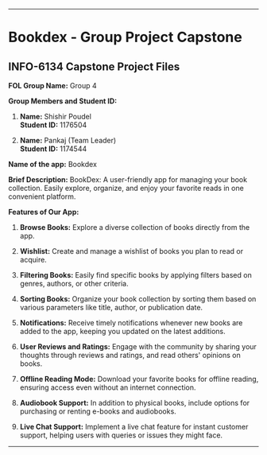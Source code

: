 ---

# Bookdex - Group Project Capstone

## INFO-6134 Capstone Project Files

**FOL Group Name:** Group 4

**Group Members and Student ID:**
1. **Name:** Shishir Poudel  
   **Student ID:** 1176504

2. **Name:** Pankaj (Team Leader)  
   **Student ID:** 1174544

**Name of the app:** Bookdex

**Brief Description:** 
BookDex: A user-friendly app for managing your book collection. Easily explore, organize, and enjoy your favorite reads in one convenient platform.

**Features of Our App:**
1. **Browse Books:**
   Explore a diverse collection of books directly from the app.

2. **Wishlist:**
   Create and manage a wishlist of books you plan to read or acquire.

3. **Filtering Books:**
   Easily find specific books by applying filters based on genres, authors, or other criteria.

4. **Sorting Books:**
   Organize your book collection by sorting them based on various parameters like title, author, or publication date.

5. **Notifications:**
   Receive timely notifications whenever new books are added to the app, keeping you updated on the latest additions.

6. **User Reviews and Ratings:**
   Engage with the community by sharing your thoughts through reviews and ratings, and read others' opinions on books.

7. **Offline Reading Mode:**
   Download your favorite books for offline reading, ensuring access even without an internet connection.

8. **Audiobook Support:**
   In addition to physical books, include options for purchasing or renting e-books and audiobooks.

9. **Live Chat Support:**
   Implement a live chat feature for instant customer support, helping users with queries or issues they might face.

---